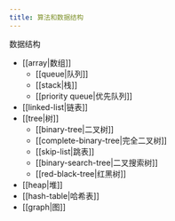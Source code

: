 ```yaml
---
title: 算法和数据结构
---
```


数据结构
- [[array|数组]]
	- [[queue|队列]]
	- [[stack|栈]]
	- [[priority queue|优先队列]]
- [[linked-list|链表]]
- [[tree|树]]
	- [[binary-tree|二叉树]]
	- [[complete-binary-tree|完全二叉树]]
	- [[skip-list|跳表]]
	- [[binary-search-tree|二叉搜索树]]
	- [[red-black-tree|红黑树]]
- [[heap|堆]]
- [[hash-table|哈希表]]
- [[graph|图]]
